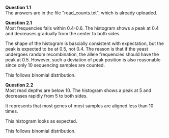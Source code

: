 **Question 1.1**   
The answers are in the file "read_counts.txt", which is already uploaded.    
   
**Question 2.1**   
Most frequencies falls within 0.4-0.6. The histogram shows a peak at 0.4 and decreases gradually from the center to both sides.  
    
The shape of the histogram is bascially consistent with expectation, but the peak is expected to be at 0.5, not 0.4. The reason is that if the yeast undergoes random recombination, the allele frequencies should have the peak at 0.5. However, such a deviation of peak position is also reasonable since only 10 sequencing samples are counted.    
   
This follows binomial distribution.    
   
**Question 2.2**  
Most read depths are below 10. The histogram shows a peak at 5 and decreases rapidly from 5 to both sides.    
   
It represents that most genes of most samples are aligned less than 10 times.    
    
This histogram looks as expected.    
   
This follows binomial distribution.   
   